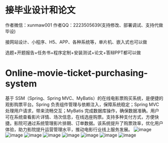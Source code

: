 # 接毕业设计和论文
作者微信：xunmaw001  作者QQ：2223505639(支持修改、部署调试、支持代做毕设)

接网站设计、小程序、H5、APP、各种系统等，单片机、嵌入式也可以做

选题+开题报告+任务书+程序定制+安装测试+论文+答辩PPT都可以做
# Online-movie-ticket-purchasing-system
基于 SSM（Spring、Spring MVC、MyBatis）的在线电影票购买系统，是便捷的观影购票平台。Spring 负责组件管理与依赖注入，保障系统稳定；Spring MVC 处理用户请求，带来流畅交互；MyBatis 完成数据库操作，确保数据准确。用户可在系统查看影片详情、场次信息，在线选座购票。支持多种支付方式，方便快捷。影院可通过系统管理影片排期、订单数据。该系统提升了购票效率，优化用户体验，助力影院提升运营管理水平，推动电影行业线上服务发展。 
![image](https://github.com/user-attachments/assets/c006d002-53a6-4dcd-a4ad-e36aa45beffe)
![image](https://github.com/user-attachments/assets/c1dc4115-3448-4150-acf5-8ea36fe79d43)
![image](https://github.com/user-attachments/assets/5aa32bca-2f60-4a02-adaf-e8b25f078bed)
![image](https://github.com/user-attachments/assets/3c1fb5b7-187c-4383-826e-f8691f5473c9)
![image](https://github.com/user-attachments/assets/83b0a1f0-e4ed-4af0-9894-03505c25c18f)
![image](https://github.com/user-attachments/assets/680202ca-534e-4f8a-a41b-2312b351e377)
![image](https://github.com/user-attachments/assets/5454a40c-c245-458f-8713-a84b8730e779)
![image](https://github.com/user-attachments/assets/4b78ed02-849e-4805-8401-9ac25600f5e1)

